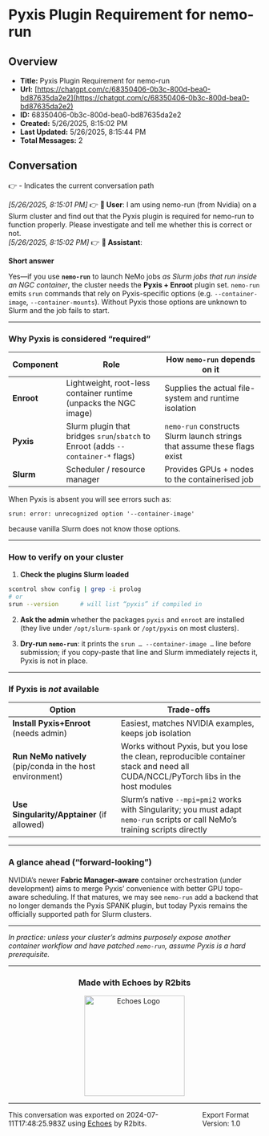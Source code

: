 # Pyxis Plugin Requirement for nemo-run

## Overview
- **Title:** Pyxis Plugin Requirement for nemo-run
- **Url:** [https://chatgpt.com/c/68350406-0b3c-800d-bea0-bd87635da2e2](https://chatgpt.com/c/68350406-0b3c-800d-bea0-bd87635da2e2)
- **ID:** 68350406-0b3c-800d-bea0-bd87635da2e2
- **Created:** 5/26/2025, 8:15:02 PM
- **Last Updated:** 5/26/2025, 8:15:44 PM
- **Total Messages:** 2

## Conversation
👉 - Indicates the current conversation path

<i>[5/26/2025, 8:15:01 PM]</i> 👉 <b>👤 User</b>: I am using nemo-run (from Nvidia) on a Slurm cluster and find out that the Pyxis plugin is required for nemo-run to function properly. Please investigate and tell me whether this is correct or not. <br>
<i>[5/26/2025, 8:15:02 PM]</i> 👉 <b>🤖 Assistant</b>: 

**Short answer**

Yes—if you use **`nemo-run`** to launch NeMo jobs *as Slurm jobs that run inside an NGC container*, the cluster needs the **Pyxis + Enroot** plugin set. `nemo-run` emits `srun` commands that rely on Pyxis-specific options (e.g. `--container-image`, `--container-mounts`). Without Pyxis those options are unknown to Slurm and the job fails to start.

---

### Why Pyxis is considered “required”

| Component | Role | How `nemo-run` depends on it |
|-----------|------|------------------------------|
| **Enroot** | Lightweight, root-less container runtime (unpacks the NGC image) | Supplies the actual file-system and runtime isolation |
| **Pyxis** | Slurm plugin that bridges `srun`/`sbatch` to Enroot (adds `--container-*` flags) | `nemo-run` constructs Slurm launch strings that assume these flags exist |
| **Slurm** | Scheduler / resource manager | Provides GPUs + nodes to the containerised job |

When Pyxis is absent you will see errors such as:

```
srun: error: unrecognized option '--container-image'
```

because vanilla Slurm does not know those options.

---

### How to verify on your cluster

1. **Check the plugins Slurm loaded**

```bash
scontrol show config | grep -i prolog
# or
srun --version      # will list “pyxis” if compiled in
```

2. **Ask the admin** whether the packages `pyxis` and `enroot` are installed (they live under `/opt/slurm-spank` or `/opt/pyxis` on most clusters).

3. **Dry-run `nemo-run`**: it prints the `srun … --container-image …` line before submission; if you copy-paste that line and Slurm immediately rejects it, Pyxis is not in place.

---

### If Pyxis is *not* available

| Option | Trade-offs |
|--------|-----------|
| **Install Pyxis+Enroot** (needs admin) | Easiest, matches NVIDIA examples, keeps job isolation |
| **Run NeMo natively** (pip/conda in the host environment) | Works without Pyxis, but you lose the clean, reproducible container stack and need all CUDA/NCCL/PyTorch libs in the host modules |
| **Use Singularity/Apptainer** (if allowed) | Slurm’s native `--mpi=pmi2` works with Singularity; you must adapt `nemo-run` scripts or call NeMo’s training scripts directly |

---

### A glance ahead (“forward-looking”)

NVIDIA’s newer **Fabric Manager–aware** container orchestration (under development) aims to merge Pyxis’ convenience with better GPU topo-aware scheduling. If that matures, we may see `nemo-run` add a backend that no longer demands the Pyxis SPANK plugin, but today Pyxis remains the officially supported path for Slurm clusters.

---

*In practice: unless your cluster’s admins purposely expose another container workflow and have patched `nemo-run`, assume Pyxis is a hard prerequisite.*<br>


---

<div align="center">

### Made with Echoes by R2bits

<a href="https://echoes.r2bits.com">
  <img src="https://images.squarespace-cdn.com/content/v1/6493af4741c13939d335f0b8/18b27467-2da2-43b7-8d44-234bccf4f462/MINI_ECHOES_LOGO_NORMAL_WHITE_TEXT_SMALL-05-14+%281%29.png?format=300w" alt="Echoes Logo" width="200"/>
</a>

</div>

---

<div style="display: flex; justify-content: space-between;">
  <span>This conversation was exported on 2024-07-11T17:48:25.983Z using <a href="https://echoes.r2bits.com">Echoes</a> by R2bits.</span>
  <span>Export Format Version: 1.0</span>
</div>
